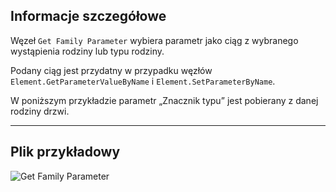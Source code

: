## Informacje szczegółowe
Węzeł `Get Family Parameter` wybiera parametr jako ciąg z wybranego wystąpienia rodziny lub typu rodziny.

Podany ciąg jest przydatny w przypadku węzłów `Element.GetParameterValueByName` i `Element.SetParameterByName`.

 W poniższym przykładzie parametr „Znacznik typu” jest pobierany z danej rodziny drzwi.
___
## Plik przykładowy

![Get Family Parameter](./DSRevitNodesUI.FamilyInstanceParameters_img.jpg)
